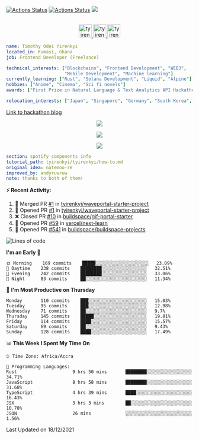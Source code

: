 [![Actions Status](https://github.com/tyirenkyi/tyirenkyi/workflows/wakatime-stats/badge.svg)](https://github.com/tyirenkyi/tyirenkyi/actions)
[![Actions Status](https://github.com/tyirenkyi/tyirenkyi/workflows/update-gh-activity/badge.svg)](https://github.com/tyirenkyi/tyirenkyi/actions)
![](https://visitor-badge.glitch.me/badge?page_id=tyirenkyi.tyirenkyi)

<p align="center">
<br/>
<a href="https://twitter.com/darthapplejewce">
  <img alt="tyirenkyi | Twitter" width="35px" src="https://drive.google.com/uc?export=view&id=1CwWfGcNmTNzSI-XmaLk0gvbHVaD5xkwx" />
</a>
<a href="https://www.linkedin.com/in/timothy-yirenkyi-b45b9b137/">
  <img alt="tyirenkyi's LinkdeIN" width="35px" src="https://drive.google.com/uc?export=view&id=1S5uFDldRcrkoVMfQXsWIS2_u6vXLJhJS" />
</a
<a href="https://open.spotify.com/user/6jyx0hj1911n2xd4rm3vwm8j9?si=f0e62187bc474bdf">
  <img alt="tyirenkyi's Spotify" width="35px" src="https://drive.google.com/uc?export=view&id=1mLM5RCv8vHD1eZBYJphW69eo6OVlK-Ti" />
</a>
</p>

```yaml
name: Timothy Odei Yirenkyi
located_in: Kumasi, Ghana
job: Frontend Developer (Freelance)

technical_interests: ["Blockchains", "Frontend Development", "WEB3", 
                      "Mobile Development", "Machine learning"]
currently_learning: ["Rust", "Solana Development", "Liquid", "Alpine"]
hobbies: ["Anime", "Cinema", "Sci fi novels"]
awards: ["First Prize in Natural Language & Text Analytics API Hackathon"]

relocation_interests: ["Japan", "Singapore", "Germany", "South Korea", "UK"]
```

<a href="https://www.expert.ai/blog/the-story-behind-hackathon-winning-peer-reviewers-app">Link to hackathon blog</a>

<p align="center">
  <img alig src="https://github-profile-trophy.vercel.app/?username=tyirenkyi&column=6&rank=SSS,SS,S,AAA,AA,A,B,C" />
</p>


<p align="center">
  <a href="https://tyirenkyi.vercel.app/api/now-playing?open">
    <!-- Music bars move to the beat and are colored based on the track's happiness, danceability and energy! -->
    <img src="https://tyirenkyi.vercel.app/api/now-playing">
  </a>
</p>

<p align="center">
  <img src="https://tyirenkyi.vercel.app/api/top-played">
</p>
 
```yaml
section: spotify components info
tutorial_path: tyirenkyi/tyirenkyi/how-to.md
original_idea: natemoo-re
improved_by: andyruwruw
note: thanks to both of them!
```


**:zap: Recent Activity:**

<!--START_SECTION:activity-->
1. 🎉 Merged PR [#1](https://github.com/tyirenkyi/waveportal-starter-project/pull/1) in [tyirenkyi/waveportal-starter-project](https://github.com/tyirenkyi/waveportal-starter-project)
2. 💪 Opened PR [#1](https://github.com/tyirenkyi/waveportal-starter-project/pull/1) in [tyirenkyi/waveportal-starter-project](https://github.com/tyirenkyi/waveportal-starter-project)
3. ❌ Closed PR [#10](https://github.com/buildspace/gif-portal-starter/pull/10) in [buildspace/gif-portal-starter](https://github.com/buildspace/gif-portal-starter)
4. 💪 Opened PR [#59](https://github.com/vercel/next-learn/pull/59) in [vercel/next-learn](https://github.com/vercel/next-learn)
5. 💪 Opened PR [#541](https://github.com/buildspace/buildspace-projects/pull/541) in [buildspace/buildspace-projects](https://github.com/buildspace/buildspace-projects)
<!--END_SECTION:activity-->

<!--START_SECTION:waka-->
![Lines of code](https://img.shields.io/badge/From%20Hello%20World%20I%27ve%20Written-5%20Million%20lines%20of%20code-blue)

**I'm an Early 🐤** 

```text
🌞 Morning    169 commits    █████░░░░░░░░░░░░░░░░░░░░   23.09% 
🌆 Daytime    238 commits    ████████░░░░░░░░░░░░░░░░░   32.51% 
🌃 Evening    242 commits    ████████░░░░░░░░░░░░░░░░░   33.06% 
🌙 Night      83 commits     ██░░░░░░░░░░░░░░░░░░░░░░░   11.34%

```
📅 **I'm Most Productive on Thursday** 

```text
Monday       110 commits    ███░░░░░░░░░░░░░░░░░░░░░░   15.03% 
Tuesday      95 commits     ███░░░░░░░░░░░░░░░░░░░░░░   12.98% 
Wednesday    71 commits     ██░░░░░░░░░░░░░░░░░░░░░░░   9.7% 
Thursday     145 commits    █████░░░░░░░░░░░░░░░░░░░░   19.81% 
Friday       114 commits    ████░░░░░░░░░░░░░░░░░░░░░   15.57% 
Saturday     69 commits     ██░░░░░░░░░░░░░░░░░░░░░░░   9.43% 
Sunday       128 commits    ████░░░░░░░░░░░░░░░░░░░░░   17.49%

```


📊 **This Week I Spent My Time On** 

```text
⌚︎ Time Zone: Africa/Accra

💬 Programming Languages: 
Rust                     9 hrs 50 mins       ████████░░░░░░░░░░░░░░░░░   34.71% 
JavaScript               8 hrs 58 mins       ████████░░░░░░░░░░░░░░░░░   31.68% 
TypeScript               4 hrs 39 mins       ████░░░░░░░░░░░░░░░░░░░░░   16.43% 
JSX                      3 hrs 3 mins        ██░░░░░░░░░░░░░░░░░░░░░░░   10.78% 
JSON                     26 mins             ░░░░░░░░░░░░░░░░░░░░░░░░░   1.56%

```


 Last Updated on 18/12/2021
<!--END_SECTION:waka-->

